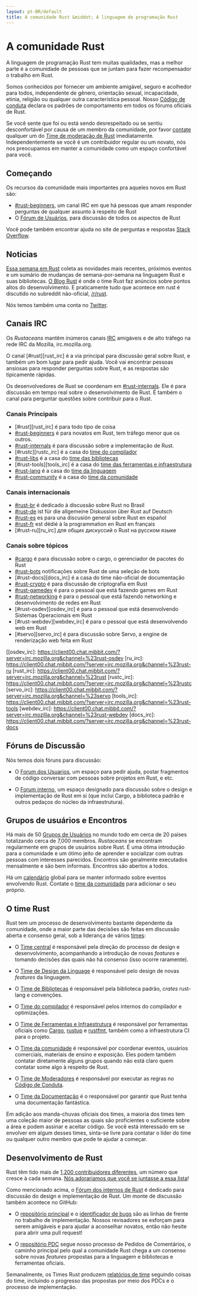 ```yaml
---
layout: pt-BR/default
title: A comunidade Rust &middot; A linguagem de programação Rust
---
```


# A comunidade Rust

A linguagem de programação Rust tem muitas qualidades, mas a melhor parte é a
comunidade de pessoas que se juntam para fazer recompensador o trabalho em Rust.

Somos conhecidos por fornecer um ambiente amigável, seguro e acolhedor para todos,
independente de gênero, orientação sexual, incapacidade, etinia, religião ou qualquer
outra característica pessoal. Nosso [Código de conduta][coc] declara os padrões de
comportamento em todos os fórums oficiais de Rust.

Se você sente que foi ou está sendo desrespeitado ou se sentiu desconfortável por
causa de um membro da comunidade, por favor [contate][mod_team_email] qualquer um
do [Time de moderação de Rust][mod_team] imediatamente. Independentemente se você
é um contribuidor regular ou um novato, nós nos preocupamos em manter a comunidade
como um espaço confortável para você.

[coc]: https://www.rust-lang.org/conduct.html
[mod_team]: https://www.rust-lang.org/team.html#Moderation
[mod_team_email]: mailto:rust-mods@rust-lang.org

## Começando

Os recursos da comunidade mais importantes pra aqueles novos em Rust são:

- [#rust-beginners][beginners_irc], um canal IRC em que
  há pessoas que amam responder perguntas de qualquer assunto à respeito de Rust
- O [Fórum de Usuários][users_forum], para discussão de todos os aspectos de Rust

[users_forum]: https://users.rust-lang.org/
[internals_forum]: https://internals.rust-lang.org/

Você pode também encontrar ajuda no site de perguntas e respostas [Stack Overflow][stack_overflow].

[stack_overflow]: https://stackoverflow.com/questions/tagged/rust

## Noticias

[Essa semana em Rust][twir] coleta as novidades mais recentes, próximos eventos
e um sumário de mudanças de semana-por-semana na linguagem Rust e suas bibliotecas.
[O Blog Rust][rust_blog] é onde o time Rust faz anúncios sobre pontos altos do
desenvolvimento. E praticamente tudo que acontece em rust é discutido no subreddit não-oficial, [/r/rust][reddit].

Nós temos também uma conta no [Twitter][twitter].

[twir]: https://this-week-in-rust.org/
[rust_blog]: http://blog.rust-lang.org/
[reddit]: https://www.reddit.com/r/rust
[reddit_coc]: https://www.reddit.com/r/rust/comments/2rvrzx/our_code_of_conduct_please_read/
[twitter]: https://twitter.com/rustlang

## Canais IRC

Os *Rustaceans* mantêm inúmeros canais [IRC] amigáveis e de alto tráfego na rede IRC da Mozilla, irc.mozilla.org.

O canal [#rust][rust_irc] é a via principal para discussão geral sobre Rust, e também
um bom lugar para pedir ajuda. Você vai encontrar pessoas ansiosas para responder
perguntas sobre Rust, e as respostas são tipicamente rápidas.

Os desenvolvedores de Rust se coordenam em [#rust-internals][internals_irc]. Ele é
para discussão em tempo real sobre o desenvolvimento de Rust. É também o canal para
perguntar questões sobre contribuir para o Rust.

### Canais Principais

- [#rust][rust_irc] é para todo tipo de coisa
- [#rust-beginners][beginners_irc] é para novatos em Rust, tem tráfego menor que os outros.
- [#rust-internals][internals_irc] é para discussão sobre a implementação de Rust.
- [#rustc][rustc_irc] é a casa do [time do compilador][compiler_team]
- [#rust-libs][libs_irc] é a casa do [time das bibliotecas][library_team]
- [#rust-tools][tools_irc] é a casa do [time das ferramentas e infraestrutura][tool_team]
- [#rust-lang][lang_irc] é a casa do [time da linguagem][language_team]
- [#rust-community][community_irc] é a casa do [time da comunidade][community_team]

### Canais internacionais

- [#rust-br][br_irc] é dedicado à discussão sobre Rust no Brasil
- [#rust-de][de_irc] ist für die allgemeine Diskussion über Rust auf Deutsch
- [#rust-es][es_irc] es para una discusión general sobre Rust en español
- [#rust-fr][fr_irc] est dédié à la programmation en Rust en français
- [#rust-ru][ru_irc] для общих дискуссий о Rust на русском языке

### Canais sobre tópicos

- [#cargo][cargo_irc] é para discussão sobre o cargo, o gerenciador de pacotes do Rust
- [#rust-bots][bots_irc] notificações sobre Rust de uma seleção de bots
- [#rust-docs][docs_irc] é a casa do time não-oficial de documentação
- [#rust-crypto][crypto_irc] é para discussão de criptografia em Rust
- [#rust-gamedev][gamedev_irc] é para o pessoal que está fazendo games em Rust
- [#rust-networking][networking_irc] é para o pessoal que está fazendo networking e desenvolvimento de redes em Rust
- [#rust-osdev][osdev_irc] é para o pessoal que está desenvolvendo Sistemas Operacionais em Rust
- [#rust-webdev][webdev_irc] é para o pessoal que está desenvolvendo web em Rust
- [#servo][servo_irc] é para discussão sobre Servo, a engine de renderização web feita em Rust

[IRC]: https://en.wikipedia.org/wiki/Internet_Relay_Chat
[beginners_irc]: https://client00.chat.mibbit.com/?server=irc.mozilla.org&channel=%23rust-beginners
[bots_irc]: https://client00.chat.mibbit.com/?server=irc.mozilla.org&channel=%23rust-bots
[br_irc]: https://client00.chat.mibbit.com/?server=irc.mozilla.org&channel=%23rust-br
[cargo_irc]: https://client00.chat.mibbit.com/?server=irc.mozilla.org&channel=%23cargo
[community_irc]: https://client00.chat.mibbit.com/?server=irc.mozilla.org&channel=%23rust-community
[crypto_irc]: https://client00.chat.mibbit.com/?server=irc.mozilla.org&channel=%23rust-crypto
[de_irc]: https://client00.chat.mibbit.com/?server=irc.mozilla.org&channel=%23rust-de
[es_irc]: https://client00.chat.mibbit.com/?server=irc.mozilla.org&channel=%23rust-es
[fr_irc]: https://client00.chat.mibbit.com/?server=irc.mozilla.org&channel=%23rust-fr
[gamedev_irc]: https://client00.chat.mibbit.com/?server=irc.mozilla.org&channel=%23rust-gamedev
[internals_irc]: https://client00.chat.mibbit.com/?server=irc.mozilla.org&channel=%23rust-internals
[lang_irc]: https://client00.chat.mibbit.com/?server=irc.mozilla.org&channel=%23rust-lang
[libs_irc]: https://client00.chat.mibbit.com/?server=irc.mozilla.org&channel=%23rust-libs
[networking_irc]: https://client00.chat.mibbit.com/?server=irc.mozilla.org&channel=%23rust-networking
[[osdev_irc]: https://client00.chat.mibbit.com/?server=irc.mozilla.org&channel=%23rust-osdev
[ru_irc]: https://client00.chat.mibbit.com/?server=irc.mozilla.org&channel=%23rust-ru
[rust_irc]: https://client00.chat.mibbit.com/?server=irc.mozilla.org&channel=%23rust
[rustc_irc]: https://client00.chat.mibbit.com/?server=irc.mozilla.org&channel=%23rustc
[servo_irc]: https://client00.chat.mibbit.com/?server=irc.mozilla.org&channel=%23servo
[tools_irc]: https://client00.chat.mibbit.com/?server=irc.mozilla.org&channel=%23rust-tools
[webdev_irc]: https://client00.chat.mibbit.com/?server=irc.mozilla.org&channel=%23rust-webdev
[docs_irc]: https://client00.chat.mibbit.com/?server=irc.mozilla.org&channel=%23rust-docs

## Fóruns de Discussão

Nós temos dois fóruns para discussão: <!-- Não achei uma tradução viável para asynchronous -->

- O [Forum dos Usuarios][users_forum], um espaço para pedir ajuda, postar fragmentos de código
  conversar com pessoas sobre projetos em Rust, e etc.

- O [Forum interno][internals_forum], um espaço designado para discussão sobre o design e
  implementação de Rust em si (que inclui Cargo, a biblioteca padrão e outros pedaços do núcleo da infraestrutura).

## Grupos de usuários e Encontros

Há mais de 50 [Grupos de Usuários][user_group] no mundo todo em cerca de 20 países
totalizando cerca de 7,000 membros. *Rustaceans* se encontram regularmente em grupos
de usuários sobre Rust. É uma ótima introdução para a comunidade e um ótimo jeito de aprender
e socializar com outras pessoas com interesses parecidos. Encontros são geralmente executados
mensalmente e são bem informais. Encontros são abertos a todos.

Há um [calendário][calendar] global para se manter informado sobre eventos envolvendo Rust.
Contate o [time da comunidade][community_team] para adicionar o seu próprio.

[user_group]: ./user-groups.html
[calendar]: https://www.google.com/calendar/embed?src=apd9vmbc22egenmtu5l6c5jbfc@group.calendar.google.com

## O time Rust

Rust tem um processo de desenvolvimento bastante dependente da comunidade, onde a maior parte
das decisões são feitas em discussão aberta e consenso geral, sob a liderança de vários [times][teams]:

* O [Time central][core_team] é responsável pela direção do processo de design e desenvolvimento,
acompanhando a introdução de novas *features* e tomando decisões das quais não há consenso (isso ocorre raramente).

* O [Time de Design da Linguage][language_team] é responsável pelo design de novas *features* da linguagem.

* O [Time de Bibliotecas][library_team] é responsável pela biblioteca padrão, *crates* rust-lang e convenções.

* O [Time do compilador][compiler_team] é responsável pelos internos do compilador e optimizações.

* O [Time de Ferramentas e Infraestrutura][tool_team] é responsável por ferramentas oficiais como [Cargo], [rustup] e [rustfmt],
também como a infraestrutura CI para o projeto.

[Cargo]: https://crates.io
[rustup]: https://www.rustup.rs
[rustfmt]: https://github.com/rust-lang-nursery/rustfmt

<!-- Essa tradução ficou meio vaga. Se puder melhorar, segue texto original:
* The [Community Team][community_team] is responsible for coordinating events,
outreach, commercial users, teaching materials, and exposure. They can also
direct inquiries to the correct parties when its not clear who to contact
about something Rusty.
-->
* O [Time da comunidade][community_team] é responsável por coordenar eventos,
usuários comerciais, materiais de ensino e exposição. Eles podem também
contatar diretamente alguns grupos quando não está claro quem contatar some algo à respeito de Rust.

* O [Time de Moderadores][mod_team] é responsável por executar as regras no
[Código de Conduta][coc].

* O [Time da Documentação][doc_team] é o responsável por garantir que Rust tenha uma documentação fantástica.

Em adição aos manda-chuvas oficiais dos times, a maioria dos times tem uma coleção
maior de pessoas as quais são proficientes o suficiente sobre a área e podem assinar
e aceitar código. Se você está interessado em se envolver em algum desses times, sinta-se
livre para contatar o lider do time ou qualquer outro membro que pode te ajudar a começar.

[teams]: https://www.rust-lang.org/team.html
[core_team]: https://www.rust-lang.org/team.html#Core
[language_team]: https://www.rust-lang.org/team.html#Language-design
[library_team]: https://www.rust-lang.org/team.html#Library
[compiler_team]: https://www.rust-lang.org/team.html#Compiler
[tool_team]: https://www.rust-lang.org/team.html#Tooling-and-infrastructure
[community_team]: https://www.rust-lang.org/team.html#Community
[mod_team]: https://www.rust-lang.org/team.html#Moderation
[doc_team]: https://www.rust-lang.org/en-US/team.html#Documentation-team

## Desenvolvimento de Rust

Rust têm tido mais de [1,200 contribuidores diferentes][authors], um número que cresce
à cada semana. [Nós adorariamos que você se juntasse a essa lista][contribute]!

Como mencionado acima, o [Fórum dos internos de Rust][internals_forum] é dedicado
para discussão do design e implementação de Rust. Um monte de discussão também acontece
no GitHub:

- O [repositório principal][github] e o [identificador de bugs][issue_tracking] são as linhas de frente
  no trabalho de implementação. Nossos revisadores se esforçam para serem amigáveis e para ajudar a
  aconselhar novatos, então não hesite para abrir uma pull request!

- O [repositório PDC][rfcs] segue nosso processo de Pedidos de Comentários, o caminho
  principal pelo qual a comunidade Rust chega a um consenso sobre novas *features* propostas
  para a linguagem e bibliotecas e ferramentas oficiais.


Semanalmente, os Times Rust produzem [relatórios de time][team_reports] seguindo
coisas do time, incluindo o progresso das propostas por meio dos PDCs e o processo
de implementação.

[authors]: https://github.com/rust-lang/rust/blob/88397e092e01b6043b6f65772710dfe0e59056c5/AUTHORS.txt
[contribute]: contribute.html
[github]: https://github.com/rust-lang/rust
[rfcs]: https://github.com/rust-lang/rfcs
[team_reports]: https://github.com/rust-lang/subteams
[issue_tracking]: https://github.com/rust-lang/rust/issues
